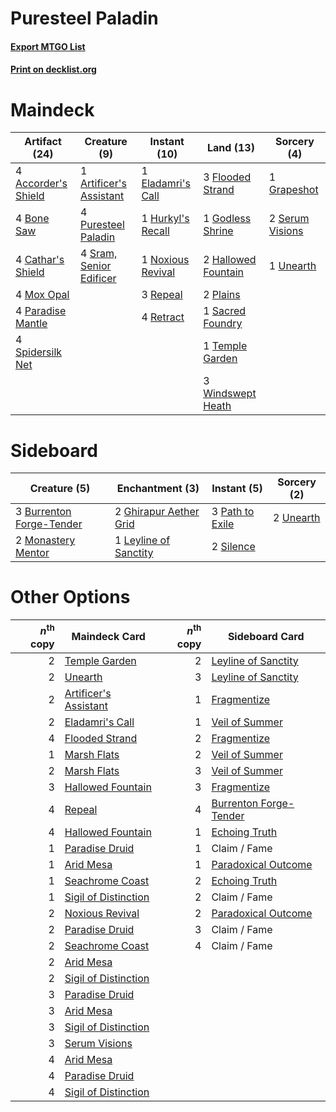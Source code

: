 # Puresteel Paladin

#### [Export MTGO List](../collection/Puresteel%20Paladin/Puresteel%20Paladin.txt)
#### [Print on decklist.org](http://decklist.org/?deckmain=4%09Accorder's%20Shield%0A1%09Artificer's%20Assistant%0A4%09Bone%20Saw%0A4%09Cathar's%20Shield%0A1%09Eladamri's%20Call%0A3%09Flooded%20Strand%0A1%09Godless%20Shrine%0A1%09Grapeshot%0A2%09Hallowed%20Fountain%0A1%09Hurkyl's%20Recall%0A4%09Mox%20Opal%0A1%09Noxious%20Revival%0A4%09Paradise%20Mantle%0A2%09Plains%0A4%09Puresteel%20Paladin%0A3%09Repeal%0A4%09Retract%0A1%09Sacred%20Foundry%0A2%09Serum%20Visions%0A4%09Spidersilk%20Net%0A4%09Sram,%20Senior%20Edificer%0A1%09Temple%20Garden%0A1%09Unearth%0A3%09Windswept%20Heath&deckside=3%09Burrenton%20Forge-Tender%0A2%09Ghirapur%20Aether%20Grid%0A1%09Leyline%20of%20Sanctity%0A2%09Monastery%20Mentor%0A3%09Path%20to%20Exile%0A2%09Silence%0A2%09Unearth)
# Maindeck

|                                        Artifact (24)                                         |                                           Creature (9)                                           |                                        Instant (10)                                        |                                          Land (13)                                          |                                       Sorcery (4)                                       |
|----------------------------------------------------------------------------------------------|--------------------------------------------------------------------------------------------------|--------------------------------------------------------------------------------------------|---------------------------------------------------------------------------------------------|-----------------------------------------------------------------------------------------|
|4 [Accorder's Shield](http://gatherer.wizards.com/Pages/Card/Details.aspx?multiverseid=370581)|1 [Artificer's Assistant](http://gatherer.wizards.com/Pages/Card/Details.aspx?multiverseid=442932)|1 [Eladamri's Call](http://gatherer.wizards.com/Pages/Card/Details.aspx?multiverseid=442192)|3 [Flooded Strand](http://gatherer.wizards.com/Pages/Card/Details.aspx?multiverseid=405098)  |1 [Grapeshot](http://gatherer.wizards.com/Pages/Card/Details.aspx?multiverseid=426588)   |
|4 [Bone Saw](http://gatherer.wizards.com/Pages/Card/Details.aspx?multiverseid=189270)         |4 [Puresteel Paladin](http://gatherer.wizards.com/Pages/Card/Details.aspx?multiverseid=227504)    |1 [Hurkyl's Recall](http://gatherer.wizards.com/Pages/Card/Details.aspx?multiverseid=135260)|1 [Godless Shrine](http://gatherer.wizards.com/Pages/Card/Details.aspx?multiverseid=405099)  |2 [Serum Visions](http://gatherer.wizards.com/Pages/Card/Details.aspx?multiverseid=50145)|
|4 [Cathar's Shield](http://gatherer.wizards.com/Pages/Card/Details.aspx?multiverseid=414498)  |4 [Sram, Senior Edificer](http://gatherer.wizards.com/Pages/Card/Details.aspx?multiverseid=423690)|1 [Noxious Revival](http://gatherer.wizards.com/Pages/Card/Details.aspx?multiverseid=230067)|2 [Hallowed Fountain](http://gatherer.wizards.com/Pages/Card/Details.aspx?multiverseid=97071)|1 [Unearth](http://gatherer.wizards.com/Pages/Card/Details.aspx?multiverseid=442102)     |
|4 [Mox Opal](http://gatherer.wizards.com/Pages/Card/Details.aspx?multiverseid=397719)         |                                                                                                  |3 [Repeal](http://gatherer.wizards.com/Pages/Card/Details.aspx?multiverseid=405357)         |2 [Plains](http://gatherer.wizards.com/Pages/Card/Details.aspx?multiverseid=439856)          |                                                                                         |
|4 [Paradise Mantle](http://gatherer.wizards.com/Pages/Card/Details.aspx?multiverseid=73558)   |                                                                                                  |4 [Retract](http://gatherer.wizards.com/Pages/Card/Details.aspx?multiverseid=48573)         |1 [Sacred Foundry](http://gatherer.wizards.com/Pages/Card/Details.aspx?multiverseid=405106)  |                                                                                         |
|4 [Spidersilk Net](http://gatherer.wizards.com/Pages/Card/Details.aspx?multiverseid=394708)   |                                                                                                  |                                                                                            |1 [Temple Garden](http://gatherer.wizards.com/Pages/Card/Details.aspx?multiverseid=405112)   |                                                                                         |
|                                                                                              |                                                                                                  |                                                                                            |3 [Windswept Heath](http://gatherer.wizards.com/Pages/Card/Details.aspx?multiverseid=405115) |                                                                                         |


# Sideboard

|                                           Creature (5)                                            |                                         Enchantment (3)                                         |                                       Instant (5)                                        |                                    Sorcery (2)                                     |
|---------------------------------------------------------------------------------------------------|-------------------------------------------------------------------------------------------------|------------------------------------------------------------------------------------------|------------------------------------------------------------------------------------|
|3 [Burrenton Forge-Tender](http://gatherer.wizards.com/Pages/Card/Details.aspx?multiverseid=438580)|2 [Ghirapur Aether Grid](http://gatherer.wizards.com/Pages/Card/Details.aspx?multiverseid=398517)|3 [Path to Exile](http://gatherer.wizards.com/Pages/Card/Details.aspx?multiverseid=220511)|2 [Unearth](http://gatherer.wizards.com/Pages/Card/Details.aspx?multiverseid=442102)|
|2 [Monastery Mentor](http://gatherer.wizards.com/Pages/Card/Details.aspx?multiverseid=391883)      |1 [Leyline of Sanctity](http://gatherer.wizards.com/Pages/Card/Details.aspx?multiverseid=204993) |2 [Silence](http://gatherer.wizards.com/Pages/Card/Details.aspx?multiverseid=191083)      |                                                                                    |


# Other Options

|*n*<sup>th</sup> copy|                                         Maindeck Card                                          |*n*<sup>th</sup> copy|                                         Sideboard Card                                          |
|--------------------:|------------------------------------------------------------------------------------------------|--------------------:|-------------------------------------------------------------------------------------------------|
|                    2|[Temple Garden](http://gatherer.wizards.com/Pages/Card/Details.aspx?multiverseid=405112)        |                    2|[Leyline of Sanctity](http://gatherer.wizards.com/Pages/Card/Details.aspx?multiverseid=204993)   |
|                    2|[Unearth](http://gatherer.wizards.com/Pages/Card/Details.aspx?multiverseid=442102)              |                    3|[Leyline of Sanctity](http://gatherer.wizards.com/Pages/Card/Details.aspx?multiverseid=204993)   |
|                    2|[Artificer's Assistant](http://gatherer.wizards.com/Pages/Card/Details.aspx?multiverseid=442932)|                    1|[Fragmentize](http://gatherer.wizards.com/Pages/Card/Details.aspx?multiverseid=417587)           |
|                    2|[Eladamri's Call](http://gatherer.wizards.com/Pages/Card/Details.aspx?multiverseid=442192)      |                    1|[Veil of Summer](http://gatherer.wizards.com/Pages/Card/Details.aspx?multiverseid=466952)        |
|                    4|[Flooded Strand](http://gatherer.wizards.com/Pages/Card/Details.aspx?multiverseid=405098)       |                    2|[Fragmentize](http://gatherer.wizards.com/Pages/Card/Details.aspx?multiverseid=417587)           |
|                    1|[Marsh Flats](http://gatherer.wizards.com/Pages/Card/Details.aspx?multiverseid=405101)          |                    2|[Veil of Summer](http://gatherer.wizards.com/Pages/Card/Details.aspx?multiverseid=466952)        |
|                    2|[Marsh Flats](http://gatherer.wizards.com/Pages/Card/Details.aspx?multiverseid=405101)          |                    3|[Veil of Summer](http://gatherer.wizards.com/Pages/Card/Details.aspx?multiverseid=466952)        |
|                    3|[Hallowed Fountain](http://gatherer.wizards.com/Pages/Card/Details.aspx?multiverseid=97071)     |                    3|[Fragmentize](http://gatherer.wizards.com/Pages/Card/Details.aspx?multiverseid=417587)           |
|                    4|[Repeal](http://gatherer.wizards.com/Pages/Card/Details.aspx?multiverseid=405357)               |                    4|[Burrenton Forge-Tender](http://gatherer.wizards.com/Pages/Card/Details.aspx?multiverseid=438580)|
|                    4|[Hallowed Fountain](http://gatherer.wizards.com/Pages/Card/Details.aspx?multiverseid=97071)     |                    1|[Echoing Truth](http://gatherer.wizards.com/Pages/Card/Details.aspx?multiverseid=405212)         |
|                    1|[Paradise Druid](http://gatherer.wizards.com/Pages/Card/Details.aspx?multiverseid=461098)       |                    1|Claim / Fame                                                                                     |
|                    1|[Arid Mesa](http://gatherer.wizards.com/Pages/Card/Details.aspx?multiverseid=405092)            |                    1|[Paradoxical Outcome](http://gatherer.wizards.com/Pages/Card/Details.aspx?multiverseid=417633)   |
|                    1|[Seachrome Coast](http://gatherer.wizards.com/Pages/Card/Details.aspx?multiverseid=209399)      |                    2|[Echoing Truth](http://gatherer.wizards.com/Pages/Card/Details.aspx?multiverseid=405212)         |
|                    1|[Sigil of Distinction](http://gatherer.wizards.com/Pages/Card/Details.aspx?multiverseid=174867) |                    2|Claim / Fame                                                                                     |
|                    2|[Noxious Revival](http://gatherer.wizards.com/Pages/Card/Details.aspx?multiverseid=230067)      |                    2|[Paradoxical Outcome](http://gatherer.wizards.com/Pages/Card/Details.aspx?multiverseid=417633)   |
|                    2|[Paradise Druid](http://gatherer.wizards.com/Pages/Card/Details.aspx?multiverseid=461098)       |                    3|Claim / Fame                                                                                     |
|                    2|[Seachrome Coast](http://gatherer.wizards.com/Pages/Card/Details.aspx?multiverseid=209399)      |                    4|Claim / Fame                                                                                     |
|                    2|[Arid Mesa](http://gatherer.wizards.com/Pages/Card/Details.aspx?multiverseid=405092)            |                     |                                                                                                 |
|                    2|[Sigil of Distinction](http://gatherer.wizards.com/Pages/Card/Details.aspx?multiverseid=174867) |                     |                                                                                                 |
|                    3|[Paradise Druid](http://gatherer.wizards.com/Pages/Card/Details.aspx?multiverseid=461098)       |                     |                                                                                                 |
|                    3|[Arid Mesa](http://gatherer.wizards.com/Pages/Card/Details.aspx?multiverseid=405092)            |                     |                                                                                                 |
|                    3|[Sigil of Distinction](http://gatherer.wizards.com/Pages/Card/Details.aspx?multiverseid=174867) |                     |                                                                                                 |
|                    3|[Serum Visions](http://gatherer.wizards.com/Pages/Card/Details.aspx?multiverseid=50145)         |                     |                                                                                                 |
|                    4|[Arid Mesa](http://gatherer.wizards.com/Pages/Card/Details.aspx?multiverseid=405092)            |                     |                                                                                                 |
|                    4|[Paradise Druid](http://gatherer.wizards.com/Pages/Card/Details.aspx?multiverseid=461098)       |                     |                                                                                                 |
|                    4|[Sigil of Distinction](http://gatherer.wizards.com/Pages/Card/Details.aspx?multiverseid=174867) |                     |                                                                                                 |

